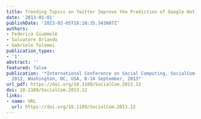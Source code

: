 ```yaml
---
title: Trending Topics on Twitter Improve the Prediction of Google Hot Queries
date: '2013-01-01'
publishDate: '2023-02-05T18:18:35.343607Z'
authors:
- Federica Giummolè
- Salvatore Orlando
- Gabriele Tolomei
publication_types:
- '1'
abstract: ''
featured: false
publication: '*International Conference on Social Computing, SocialCom 2013, SocialCom/PASSAT/BigData/EconCom/BioMedCom
  2013, Washington, DC, USA, 8-14 September, 2013*'
url_pdf: https://doi.org/10.1109/SocialCom.2013.12
doi: 10.1109/SocialCom.2013.12
links:
- name: URL
  url: https://doi.org/10.1109/SocialCom.2013.12
---
```


